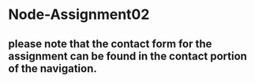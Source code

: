# Node-Assignment02
## please note that the contact form for the assignment can be found in the contact portion of the navigation. 
